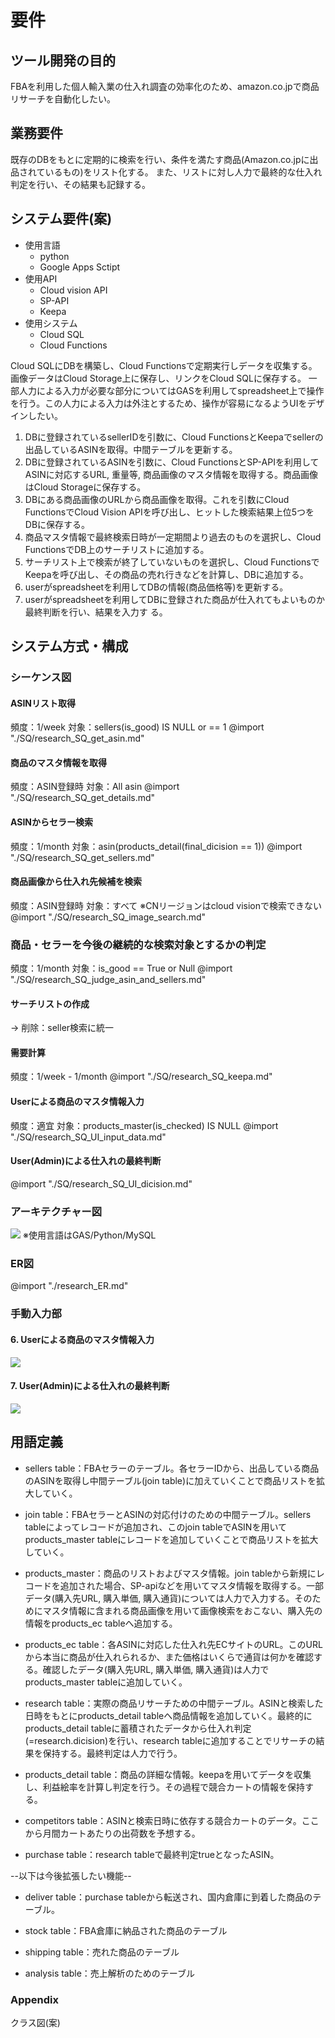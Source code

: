 # 要件

## ツール開発の目的

FBAを利用した個人輸入業の仕入れ調査の効率化のため、amazon.co.jpで商品リサーチを自動化したい。

## 業務要件

既存のDBをもとに定期的に検索を行い、条件を満たす商品(Amazon.co.jpに出品されているもの)をリスト化する。
また、リストに対し人力で最終的な仕入れ判定を行い、その結果も記録する。

## システム要件(案)

* 使用言語
    * python
    * Google Apps Sctipt
* 使用API
    * Cloud vision API
    * SP-API
    * Keepa
* 使用システム 
    * Cloud SQL
    * Cloud Functions

Cloud SQLにDBを構築し、Cloud Functionsで定期実行しデータを収集する。画像データはCloud Storage上に保存し、リンクをCloud SQLに保存する。
一部人力による入力が必要な部分についてはGASを利用してspreadsheet上で操作を行う。この人力による入力は外注とするため、操作が容易になるようUIをデザインしたい。

1. DBに登録されているsellerIDを引数に、Cloud FunctionsとKeepaでsellerの出品しているASINを取得。中間テーブルを更新する。
1. DBに登録されているASINを引数に、Cloud FunctionsとSP-APIを利用してASINに対応するURL, 重量等, 商品画像のマスタ情報を取得する。商品画像はCloud Storageに保存する。
1. DBにある商品画像のURLから商品画像を取得。これを引数にCloud FunctionsでCloud Vision APIを呼び出し、ヒットした検索結果上位5つをDBに保存する。
1. 商品マスタ情報で最終検索日時が一定期間より過去のものを選択し、Cloud FunctionsでDB上のサーチリストに追加する。
1. サーチリスト上で検索が終了していないものを選択し、Cloud FunctionsでKeepaを呼び出し、その商品の売れ行きなどを計算し、DBに追加する。
1. userがspreadsheetを利用してDBの情報(商品価格等)を更新する。
1. userがspreadsheetを利用してDBに登録された商品が仕入れてもよいものか最終判断を行い、結果を入力す
る。

## システム方式・構成
### シーケンス図
####  ASINリスト取得
頻度：1/week
対象：sellers(is_good) IS NULL or == 1
@import "./SQ/research_SQ_get_asin.md"

####  商品のマスタ情報を取得
頻度：ASIN登録時
対象：All asin
@import "./SQ/research_SQ_get_details.md"

####  ASINからセラー検索
頻度：1/month
対象：asin(products_detail(final_dicision == 1))
@import "./SQ/research_SQ_get_sellers.md"

####  商品画像から仕入れ先候補を検索
頻度：ASIN登録時
対象：すべて
※CNリージョンはcloud visionで検索できない
@import "./SQ/research_SQ_image_search.md"

###  商品・セラーを今後の継続的な検索対象とするかの判定
頻度：1/month
対象：is_good == True or Null
@import "./SQ/research_SQ_judge_asin_and_sellers.md"


####  サーチリストの作成
-> 削除：seller検索に統一

####  需要計算
頻度：1/week - 1/month
@import "./SQ/research_SQ_keepa.md"

####  Userによる商品のマスタ情報入力
頻度：適宜
対象：products_master(is_checked) IS NULL
@import "./SQ/research_SQ_UI_input_data.md"

#### User(Admin)による仕入れの最終判断
@import "./SQ/research_SQ_UI_dicision.md"


### アーキテクチャー図
![](./architecture.drawio.svg) 
※使用言語はGAS/Python/MySQL

### ER図
@import "./research_ER.md"


### 手動入力部
#### 6. Userによる商品のマスタ情報入力
![](./UI/data_input_UI.png)
#### 7. User(Admin)による仕入れの最終判断
![](./UI/final_dicision_UI.png)


## 用語定義

* sellers table：FBAセラーのテーブル。各セラーIDから、出品している商品のASINを取得し中間テーブル(join table)に加えていくことで商品リストを拡大していく。

* join table：FBAセラーとASINの対応付けのための中間テーブル。sellers tableによってレコードが追加され、このjoin tableでASINを用いてproducts_master tableにレコードを追加していくことで商品リストを拡大していく。

* products_master：商品のリストおよびマスタ情報。join tableから新規にレコードを追加された場合、SP-apiなどを用いてマスタ情報を取得する。一部データ(購入先URL, 購入単価, 購入通貨)については人力で入力する。そのためにマスタ情報に含まれる商品画像を用いて画像検索をおこない、購入先の情報をproducts_ec tableへ追加する。

* products_ec table：各ASINに対応した仕入れ先ECサイトのURL。このURLから本当に商品が仕入れられるか、また価格はいくらで通貨は何かを確認する。確認したデータ(購入先URL, 購入単価, 購入通貨)は人力でproducts_master tableに追加していく。

* research table：実際の商品リサーチための中間テーブル。ASINと検索した日時をもとにproducts_detail tableへ商品情報を追加していく。最終的にproducts_detail tableに蓄積されたデータから仕入れ判定(=research.dicision)を行い、research tableに追加することでリサーチの結果を保持する。最終判定は人力で行う。

* products_detail table：商品の詳細な情報。keepaを用いてデータを収集し、利益絵率を計算し判定を行う。その過程で競合カートの情報を保持する。

* competitors table：ASINと検索日時に依存する競合カートのデータ。ここから月間カートあたりの出荷数を予想する。

* purchase table：research tableで最終判定trueとなったASIN。

--以下は今後拡張したい機能--

* deliver table：purchase tableから転送され、国内倉庫に到着した商品のテーブル。

* stock table：FBA倉庫に納品された商品のテーブル

* shipping table：売れた商品のテーブル

* analysis table：売上解析のためのテーブル


### Appendix
クラス図(案)